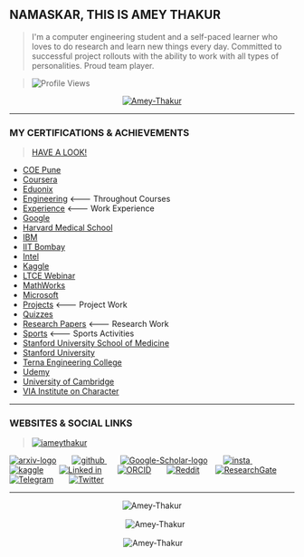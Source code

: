## NAMASKAR, THIS IS AMEY THAKUR

>I'm a computer engineering student and a self-paced learner who loves to do research and learn new things every day. Committed to successful project rollouts with the ability to work with all types of personalities. Proud team player.

<!--
**Amey-Thakur/Amey-Thakur** is a ✨ _special_ ✨ repository because its `README.md` (this file) appears on your GitHub profile.

Here are some ideas to get you started:

- 🔭 I’m currently working on ...
- 🌱 I’m currently learning ...
- 👯 I’m looking to collaborate on ...
- 🤔 I’m looking for help with ...
- 💬 Ask me about ...
- 📫 How to reach me: ...
- 😄 Pronouns: ...
- ⚡ Fun fact: ...
-->

>![Profile Views](https://komarev.com/ghpvc/?username=Amey-Thakur&color=brightgreen&style=flat-square&label=PROFILE+VIEWS)

<p align="center"> <a href="https://github.com/ryo-ma/github-profile-trophy"><img src="https://github-profile-trophy.vercel.app/?username=Amey-Thakur&margin-w=25" alt="Amey-Thakur" /></a> </p>

---

### MY CERTIFICATIONS & ACHIEVEMENTS

>[HAVE A LOOK!](https://github.com/Amey-Thakur/ACHIEVEMENTS#readme)

 - [COE Pune](https://github.com/Amey-Thakur/ACHIEVEMENTS#coe-pune)
 - [Coursera](https://github.com/Amey-Thakur/ACHIEVEMENTS#coursera)
 - [Eduonix](https://github.com/Amey-Thakur/ACHIEVEMENTS#eduonix)
 - [Engineering](https://github.com/Amey-Thakur/ACHIEVEMENTS#engineering)          <--- Throughout Courses
 - [Experience](https://github.com/Amey-Thakur/ACHIEVEMENTS#experience)          <--- Work Experience
 - [Google](https://github.com/Amey-Thakur/ACHIEVEMENTS#google)
 - [Harvard Medical School](https://github.com/Amey-Thakur/ACHIEVEMENTS#harvard-medical-school)
 - [IBM](https://github.com/Amey-Thakur/ACHIEVEMENTS#ibm)
 - [IIT Bombay](https://github.com/Amey-Thakur/ACHIEVEMENTS#iit-bombay)
 - [Intel](https://github.com/Amey-Thakur/ACHIEVEMENTS#intel)
 - [Kaggle](https://github.com/Amey-Thakur/ACHIEVEMENTS/#kaggle)
 - [LTCE Webinar](https://github.com/Amey-Thakur/ACHIEVEMENTS#ltce-webinar)
 - [MathWorks](https://github.com/Amey-Thakur/ACHIEVEMENTS#mathworks)
 - [Microsoft](https://github.com/Amey-Thakur/ACHIEVEMENTS#microsoft)
 - [Projects](https://github.com/Amey-Thakur/ACHIEVEMENTS#projects)          <--- Project Work
 - [Quizzes](https://github.com/Amey-Thakur/ACHIEVEMENTS#quizzes)
 - [Research Papers](https://github.com/Amey-Thakur/ACHIEVEMENTS#research-papers)          <--- Research Work
 - [Sports](https://github.com/Amey-Thakur/ACHIEVEMENTS/#sports)          <--- Sports Activities
 - [Stanford University School of Medicine](https://github.com/Amey-Thakur/ACHIEVEMENTS#stanford-university-school-of-medicine)
 - [Stanford University](https://github.com/Amey-Thakur/ACHIEVEMENTS#stanford-university)
 - [Terna Engineering College](https://github.com/Amey-Thakur/ACHIEVEMENTS#terna-engineering-college)
 - [Udemy](https://github.com/Amey-Thakur/ACHIEVEMENTS#udemy)
 - [University of Cambridge](https://github.com/Amey-Thakur/ACHIEVEMENTS/#university-of-cambridge)
 - [VIA Institute on Character](https://github.com/Amey-Thakur/ACHIEVEMENTS#via-institute-on-character)

---

### WEBSITES & SOCIAL LINKS

><a href="https://twitter.com/iameythakur" target="blank"><img src="https://img.shields.io/twitter/follow/iameythakur?logo=twitter&style=for-the-badge&color=blue&style=flat-square" alt="iameythakur" /></a>

[![arxiv-logo](https://user-images.githubusercontent.com/54937357/126509573-54065601-9167-4555-9a02-8f274bd68eaf.png)](https://arxiv.org/a/thakur_a_3.html) &nbsp; &nbsp; &nbsp;
[![github](https://user-images.githubusercontent.com/54937357/126553108-d50d51f3-5d73-46a9-bd47-9ce55eae1d4c.png)
](https://github.com/Amey-Thakur) &nbsp; &nbsp; &nbsp;
[![Google-Scholar-logo](https://user-images.githubusercontent.com/54937357/126510942-096dfe96-ab3b-4ae3-b711-61539bad1626.png)](https://scholar.google.com/citations?user=0inooPgAAAAJ) &nbsp; &nbsp; &nbsp;
[![insta](https://user-images.githubusercontent.com/54937357/126553270-a2739a1f-9d4d-49cd-b6bd-f4a69dc18f75.png)
](https://www.instagram.com/iameythakur) &nbsp; &nbsp; &nbsp;
[![kaggle](https://user-images.githubusercontent.com/54937357/126513065-fc04f954-a3b4-4e9d-878b-92b6c0d61753.jpg)](https://www.kaggle.com/ameythakur20) &nbsp; &nbsp; &nbsp;
[![Linked in](https://user-images.githubusercontent.com/54937357/126513520-a9a3a301-101c-4e39-ab00-a2ec114da8e7.png)](https://www.linkedin.com/in/amey-thakur/) &nbsp; &nbsp; &nbsp;
[![ORCID](https://user-images.githubusercontent.com/54937357/126552299-08592769-5f9b-4bd5-98a1-64dd74945a28.png)](https://orcid.org/0000-0001-5644-1575) &nbsp; &nbsp; &nbsp;
[![Reddit](https://user-images.githubusercontent.com/54937357/126513868-f71f58df-ea51-42ff-aa92-77e57a6c445e.png)](https://www.reddit.com/user/iameythakur) &nbsp; &nbsp; &nbsp;
[![ResearchGate](https://user-images.githubusercontent.com/54937357/126514422-ba0e7de1-cbc2-4186-94d9-39e8a22c1c78.png)](https://www.researchgate.net/profile/Amey-Thakur) &nbsp; &nbsp; &nbsp;
[![Telegram](https://user-images.githubusercontent.com/54937357/126516748-eeb985b4-1341-4e6d-9cf1-d3f0d8ec6a91.jpg)](https://t.me/ameythakur) &nbsp; &nbsp; &nbsp;
[![Twitter](https://user-images.githubusercontent.com/54937357/126516637-c9c166c1-a377-4d5b-a16b-37a29143121a.png)](https://twitter.com/iameythakur)

---

<p align="center"><img align="center" src="https://github-readme-stats.vercel.app/api/top-langs?username=Amey-Thakur&show_icons=true&locale=en&layout=compact" alt="Amey-Thakur" /></p> 

<p align="center">&nbsp;&nbsp;&nbsp;<img align="center" src="https://github-readme-stats.vercel.app/api?username=Amey-Thakur&show_icons=true&locale=en" alt="Amey-Thakur" /></p> 

<p align="center">&nbsp;<img align="center" src="https://github-readme-streak-stats.herokuapp.com/?user=Amey-Thakur&" alt="Amey-Thakur" /></p>

